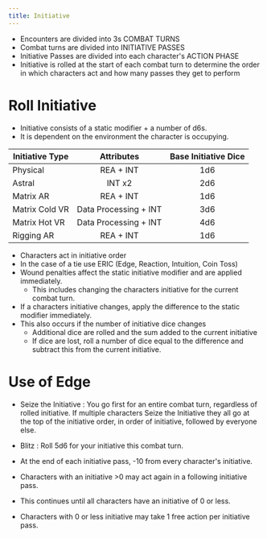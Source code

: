 ```yaml
---
title: Initiative
---
```


- Encounters are divided into 3s COMBAT TURNS
- Combat turns are divided into INITIATIVE PASSES
- Initiative Passes are divided into each character's ACTION PHASE
- Initiative is rolled at the start of each combat turn to determine the order in which characters act and how many passes they get to perform

# Roll Initiative

- Initiative consists of a static modifier + a number of d6s.
- It is dependent on the environment the character is occupying.


| Initiative Type |      Attributes       | Base Initiative Dice |
| --------------- |:---------------------:|:--------------------:|
| Physical        |       REA + INT       |         1d6          |
| Astral          |        INT x2         |         2d6          |
| Matrix AR       |       REA + INT       |         1d6          |
| Matrix Cold VR  | Data Processing + INT |         3d6          |
| Matrix Hot VR   | Data Processing + INT |         4d6          |
| Rigging AR      |       REA + INT       |         1d6          |

- Characters act in initiative order
- In the case of a tie use ERIC (Edge, Reaction, Intuition, Coin Toss)
- Wound penalties affect the static initiative modifier and are applied immediately.
	- This includes changing the characters initiative for the current combat turn.
- If a characters initiative changes, apply the difference to the static modifier immediately.
- This also occurs if the number of initiative dice changes
	- Additional dice are rolled and the sum added to the current initiative
	- If dice are lost, roll a number of dice equal to the difference and subtract this from the current initiative.

# Use of Edge
- Seize the Initiative : You go first for an entire combat turn, regardless of rolled initiative. If multiple characters Seize the Initiative they all go at the top of the initiative order, in order of initiative, followed by everyone else.
- Blitz : Roll 5d6 for your initiative this combat turn.

- At the end of each initiative pass,  -10 from every character's initiative.
- Characters with an initiative >0 may act again in a following initiative pass.
- This continues until all characters have an initiative of 0 or less.
- Characters with 0 or less initiative may take 1 free action per initiative pass.
